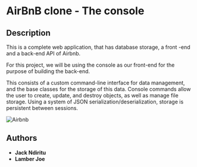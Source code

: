 # AirBnB clone - The console

## Description

 This is a complete web application, that has database storage, a front -end and a back-end API of Airbnb.

 For this project, we will be using the console as our front-end for the purpose of building the back-end.

 This consists of a custom command-line interface for data management, and the base classes for the storage of this data. Console commands allow the user to create, update, and destroy objects, as well as manage file storage. Using a system of JSON serialization/deserialization, storage is persistent between sessions.

![Airbnb](https://1000logos.net/wp-content/uploads/2017/08/Color-Airbnb-Logo-500x354.jpg)

## Authors

- **Jack Ndiritu**
- **Lamber Joe**

